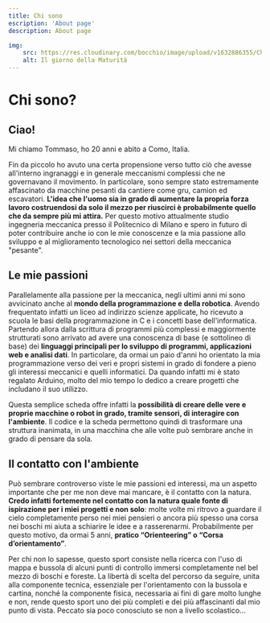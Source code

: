 ```yaml
---
title: Chi sono
escription: 'About page'
description: About page

img: 
    src: https://res.cloudinary.com/bocchio/image/upload/v1632886355/Chi%20sono/Maturita.png
    alt: Il giorno della Maturità
---
```


# Chi sono?

<cImg s="https://res.cloudinary.com/bocchio/image/upload/v1632886355/Chi%20sono/Maturita.png" a="Il giorno della Maturità"></cImg>

## Ciao!

Mi chiamo Tommaso, ho 20 anni e abito a Como, Italia.

Fin da piccolo ho avuto una certa propensione verso tutto ciò che avesse all'interno ingranaggi e in generale meccanismi complessi che ne governavano il movimento. In particolare, sono sempre stato estremamente affascinato da macchine pesanti da cantiere come gru, camion ed escavatori.
**L'idea che l'uomo sia in grado di aumentare la propria forza lavoro costruendosi da solo il mezzo per riuscirci è probabilmente quello che da sempre più mi attira.** Per questo motivo attualmente studio ingegneria meccanica presso il Politecnico di Milano e spero in futuro di poter contribuire anche io con le mie conoscenze e la mia passione allo sviluppo e al miglioramento tecnologico nei settori della meccanica "pesante".

<cImg s="https://res.cloudinary.com/bocchio/image/upload/v1632886357/Chi%20sono/Ruspetta_4.png" c="L'ho detto che gli escavatori mi attirano?"></cImg>

## Le mie passioni

Parallelamente alla passione per la meccanica, negli ultimi anni mi sono avvicinato anche al **mondo della programmazione e della robotica**. Avendo frequentato infatti un liceo ad indirizzo scienze applicate, ho ricevuto a scuola le basi della programmazione in C e i concetti base dell'informatica.
Partendo allora dalla scrittura di programmi più complessi e maggiormente strutturati sono arrivato ad avere una conoscenza di base (e sottolineo di base) dei **linguaggi principali per lo sviluppo di programmi, applicazioni web e analisi dati**.
In particolare, da ormai un paio d'anni ho orientato la mia programmazione verso dei veri e propri sistemi in grado di fondere a pieno gli interessi meccanici e quelli informatici. Da quando infatti mi è stato regalato Arduino, molto del mio tempo lo dedico a creare progetti che includano il suo utilizzo.

<cImg s="https://www.robotstore.it/open2b/var/products/2/12/0-07c33bf0-500-Arduino-UNO-R3-con-microcontrollore-ATmega328.jpg" c="La scheda programmabile Arduino Uno"></cImg>

Questa semplice scheda offre infatti la **possibilità di creare delle vere e proprie macchine o robot in grado, tramite sensori, di interagire con l'ambiente**. Il codice e la scheda permettono quindi di trasformare una struttura inanimata, in una macchina che alle volte può sembrare anche in grado di pensare da sola.

## Il contatto con l'ambiente

Può sembrare controverso viste le mie passioni ed interessi, ma un aspetto importante che per me non deve mai mancare, è il contatto con la natura. **Credo infatti fortemente nel contatto con la natura quale fonte di ispirazione per i miei progetti e non solo**: molte volte mi ritrovo a guardare il cielo completamente perso nei miei pensieri o ancora più spesso una corsa nei boschi mi aiuta a schiarire le idee e a rasserenarmi.
Probabilmente per questo motivo, da ormai 5 anni, **pratico “Orienteering” o “Corsa d’orientamento”**.

<cImg s="https://res.cloudinary.com/bocchio/image/upload/v1632886357/Chi%20sono/IMG_3798_3.jpg" c="Io impegnato durante una gara"></cImg>

Per chi non lo sapesse, questo sport consiste nella ricerca con l'uso di mappa e bussola di alcuni punti di controllo immersi completamente nel bel mezzo di boschi e foreste. La libertà di scelta del percorso da seguire, unita alla componente tecnica, essenziale per l'orientamento con la bussola e cartina, nonché la componente fisica, necessaria ai fini di gare molto lunghe e non, rende questo sport uno dei più completi e dei più affascinanti dal mio punto di vista. Peccato sia poco conosciuto se non a livello scolastico...
